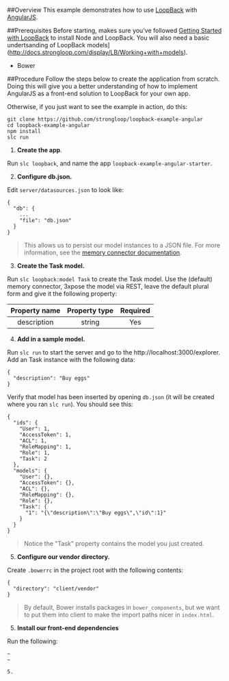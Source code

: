 ##Overview
This example demonstrates how to use [LoopBack](http://loopback.io) with [AngularJS](http://angularjs.org/).

##Prerequisites
Before starting, makes sure you've followed [Getting Started with LoopBack](http://docs.strongloop.com/display/LB/Getting+started+with+LoopBack) to install Node and LoopBack. You will also need a basic undertsanding of LoopBack models](http://docs.strongloop.com/display/LB/Working+with+models).

- Bower

##Procedure
Follow the steps below to create the application from scratch. Doing this will give you a better understanding of how to implement AngularJS as a front-end solution to LoopBack for your own app.

Otherwise, if you just want to see the example in action, do this:
```
git clone https://github.com/strongloop/loopback-example-angular
cd loopback-example-angular
npm install
slc run
```

1. **Create the app**.

  Run `slc loopback`, and name the app `loopback-example-angular-starter`.

2. **Configure db.json.**

  Edit `server/datasources.json` to look like:
  ```
  {
    "db": {
      ...
      "file": "db.json"
    }
  }
  ```

  >This allows us to persist our model instances to a JSON file. For more information, see the [memory connector documentation](http://docs.strongloop.com/display/LB/Memory+connector#Memoryconnector-Datapersistance).

3. **Create the Task model.**

  Run `slc loopback:model Task` to create the Task model. Use the (default) memory connector, 3xpose the model via REST, leave the default plural form and give it the following property:

  |Property name|Property type|Required|
  |:-:|:-:|:-:|
  |description|string|Yes|

4. **Add in a sample model.**

  Run `slc run` to start the server and go to the http://localhost:3000/explorer. Add an Task instance with the following data:
  ```
  {
    "description": "Buy eggs"
  }
  ```
  
  Verify that model has been inserted by opening `db.json` (it will be created where you ran `slc run`). You should see this:
  ```
  {
    "ids": {
      "User": 1,
      "AccessToken": 1,
      "ACL": 1,
      "RoleMapping": 1,
      "Role": 1,
      "Task": 2
    },
    "models": {
      "User": {},
      "AccessToken": {},
      "ACL": {},
      "RoleMapping": {},
      "Role": {},
      "Task": {
        "1": "{\"description\":\"Buy eggs\",\"id\":1}"
      }
    }
  }
  ```
  
  >Notice the "Task" property contains the model you just created.

5. **Configure our vendor directory.**

  Create `.bowerrc` in the project root with the following contents:
  ```
  {
    "directory": "client/vendor"
  }
  ```

  >By default, Bower installs packages in `bower_components`, but we want to put them into client to make the import paths nicer in `index.html`.

5. **Install our front-end dependencies**

  Run the following:
  ```
~
~

5. 
